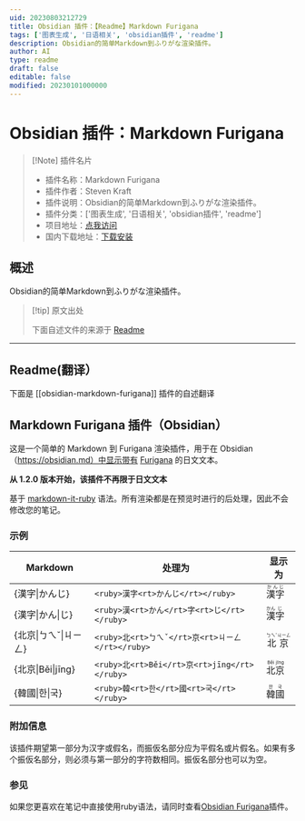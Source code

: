 ```yaml
---
uid: 20230803212729
title: Obsidian 插件：【Readme】Markdown Furigana
tags: ['图表生成', '日语相关', 'obsidian插件', 'readme']
description: Obsidian的简单Markdown到ふりがな渲染插件。
author: AI
type: readme
draft: false
editable: false
modified: 20230101000000
---
```


# Obsidian 插件：Markdown Furigana

> [!Note] 插件名片
> - 插件名称：Markdown Furigana
> - 插件作者：Steven Kraft
> - 插件说明：Obsidian的简单Markdown到ふりがな渲染插件。
> - 插件分类：['图表生成', '日语相关', 'obsidian插件', 'readme']
> - 项目地址：[点我访问](https://github.com/steven-kraft/obsidian-markdown-furigana)
> - 国内下载地址：[下载安装](https://pkmer.cn/products/plugin/pluginMarket/?obsidian-markdown-furigana)

## 概述

Obsidian的简单Markdown到ふりがな渲染插件。



> [!tip] 原文出处
> 
>下面自述文件的来源于 [Readme](https://ghproxy.net/https://raw.githubusercontent.com/steven-kraft/obsidian-markdown-furigana/master/README.md)
> 

---

## Readme(翻译）

下面是 [[obsidian-markdown-furigana]] 插件的自述翻译



## Markdown Furigana 插件（Obsidian）

这是一个简单的 Markdown 到 Furigana 渲染插件，用于在 Obsidian（https://obsidian.md）中显示带有 [Furigana](https://en.wikipedia.org/wiki/Furigana) 的日文文本。

**从 1.2.0 版本开始，该插件不再限于日文文本**

基于 [markdown-it-ruby](https://github.com/lostandfound/markdown-it-ruby) 语法。所有渲染都是在预览时进行的后处理，因此不会修改您的笔记。

### 示例

Markdown|处理为|显示为
---|---|---
{漢字\|かんじ}|`<ruby>漢字<rt>かんじ</rt></ruby>`|<ruby>漢字<rt>かんじ</rt></ruby>
{漢字\|かん\|じ}|`<ruby>漢<rt>かん</rt>字<rt>じ</rt></ruby>`|<ruby>漢<rt>かん</rt>字<rt>じ</rt></ruby>
{北京\|ㄅㄟˇ\|ㄐㄧㄥ}|`<ruby>北<rt>ㄅㄟˇ</rt>京<rt>ㄐㄧㄥ</rt></ruby>`|<ruby>北<rt>ㄅㄟˇ</rt>京<rt>ㄐㄧㄥ</rt></ruby>
{北京\|Běi\|jīng}|`<ruby>北<rt>Běi</rt>京<rt>jīng</rt></ruby>`|<ruby>北<rt>Běi</rt>京<rt>jīng</rt></ruby>
{韓國\|한\|국}|`<ruby>韓<rt>한</rt>國<rt>국</rt></ruby>`|<ruby>韓<rt>한</rt>國<rt>국</rt></ruby>

### 附加信息

该插件期望第一部分为汉字或假名，而振仮名部分应为平假名或片假名。如果有多个振仮名部分，则必须与第一部分的字符数相同。振仮名部分也可以为空。

### 参见

如果您更喜欢在笔记中直接使用ruby语法，请同时查看[Obsidian Furigana](https://github.com/uonr/obsidian-furigana)插件。



